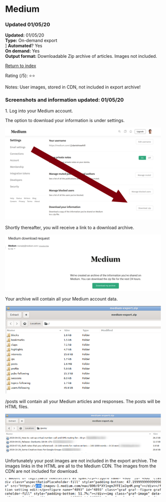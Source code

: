 # Medium

### Updated 01/05/20

**Updated:** 01/05/20 <br/>
**Type:** On-demand export <br/>]
**Automated**? Yes <br/>
**On demand:** Yes <br/>
**Output format:** Downloadable Zip archive of articles. Images not included.

[Return to index](https://github.com/danielrosehilljlm/CloudBackupApproaches)

Rating (/5): ⭐⭐

Notes: User images, stored in CDN, not included in export archive!

### Screenshots and information updated: 01/05/20

<p>1. Log into your Medium account.</p>

<p>The option to download your information is under settings.

![Medium](/images/medium1.png)

<p>Shortly thereafter, you will receive a link to a download archive.

![Medium](/images/medium2.png)

<p>Your archive will contain all your Medium account data. 

![Medium](/images/medium3.png)

<p>/posts will contain all your Medium articles and responses. The posts will be HTML files.

![Medium](/images/medium4.png)

<p>Unfortunately your post images are not included in the export archive. The images links in the HTML are all to the Medium CDN. The images from the CDN are not included for download.

![Medium](/images/medium6.png)

